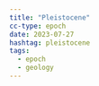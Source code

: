 ```yaml
---
title: "Pleistocene"
cc-type: epoch
date: 2023-07-27
hashtag: pleistocene
tags:
  - epoch
  - geology
---
```

